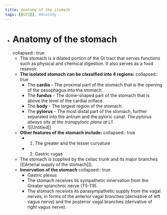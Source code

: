 ```yaml
---
title: Anatomy of the stomach
tags: [[GIS]], #Anatomy 
---
```


- # Anatomy of the stomach
  collapsed:: true
	- The stomach is a dilated portion of the GI tract that serves functions such as physical and chemical digestion. It also serves as a food resevoir.
	- **The isolated stomach can be classified into 4 regions:**
	  collapsed:: true
		- The **cardia** - The proximal part of the stomach that is the opening of the oesophagus into the stomach.
		- The **fundus** - The dome-shaped part of the stomach that is above the level of the cardial oriface.
		- The **body** - The largest region of the stomach.
		- The **pylorus** - The most distal part of the stomach, further separated into the antrum and the pyloric canal. *The pylorus always sits at the transpyloric plane at L1.*
		- ![[Untitled]]
	- **Other features of the stomach include:**
	  collapsed:: true
		- 1. The greater and the lesser curvature
		- 2. Gastric rugae
	- The stomach is supplied by the celiac trunk and its major branches ([[Arterial supply of the stomach]]).
	- **Innervation of the stomach**
	  collapsed:: true
		- Gastric plexus
		- The stomach receives its sympathetic innervation from the Greater splanchnic nerve (T5-T9).
		- The stomach receives its parasympathetic supply from the vagal nerves, in forms of the anterior vagal branches (derivative of left vagus nerve) and the posterior vagal branches (derivative of right vagus nerve).